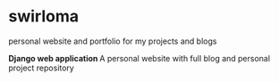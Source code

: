 # swirloma
personal website and portfolio for my projects and blogs

<b>
Django web application 
</b>
 A personal website with full blog and personal project repository 
